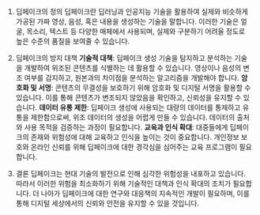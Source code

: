 1. 딥페이크의 정의
딥페이크란 딥러닝과 인공지능 기술을 활용하여 실제와 비슷하게 가공된 가짜 영상, 음성, 혹은 내용을 생성하는 기술을 말합니다. 이러한 기술은 얼굴, 목소리, 텍스트 등 다양한 매체에서 사용되며, 실제와 구분하기 어려울 정도로 높은 수준의 품질을 보여줄 수 있습니다.

2. 딥페이크의 방지 대책
**기술적 대책**: 딥페이크 생성 기술을 탐지하고 분석하는 기술을 개발하여 위조된 콘텐츠를 식별하는 데 활용할 수 있습니다. 영상이나 음성의 변조 여부를 감지하고, 원본과의 차이점을 분석하는 알고리즘을 개발해야 합니다.
**암호화 및 서명**: 콘텐츠의 무결성을 보호하기 위해 암호화 및 디지털 서명을 활용할 수 있습니다. 이를 통해 콘텐츠가 변조되지 않았음을 확인하고, 신뢰성을 유지할 수 있습니다.
**데이터 유통 제한**: 딥페이크 생성에 사용되는 대량의 데이터를 통제하고 유통을 제한함으로써, 위조 데이터의 생성을 어렵게 만들 수 있습니다. 데이터의 출처와 사용 목적을 검증하는 과정이 필요합니다.
**교육과 인식 확대**: 대중들에게 딥페이크의 존재와 위험성에 대해 교육하고 인식을 높이는 것이 중요합니다. 개인정보 보호와 온라인 신뢰를 위해 딥페이크에 대한 경각심을 심어주는 교육 프로그램이 필요합니다.

3. 결론
딥페이크는 현대 기술의 발전으로 인해 심각한 위험성을 내포하고 있습니다. 따라서 이러한 위험을 최소화하기 위해 기술적인 대책과 인식 확대의 조치가 필요합니다. 더 나아가 딥페이크에 대한 연구와 대응책의 지속적인 개발이 필요하며, 이를 통해 디지털 세상에서의 신뢰와 안전을 유지할 수 있을 것입니다.
